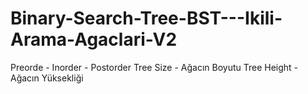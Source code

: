 # Binary-Search-Tree-BST---Ikili-Arama-Agaclari-V2

Preorde - Inorder - Postorder
Tree Size - Ağacın Boyutu
Tree Height - Ağacın Yüksekliği 

